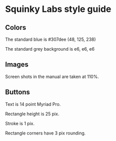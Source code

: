 # Squinky Labs style guide

## Colors

The standard blue is #307dee (48, 125, 238)

The standard grey background is e6, e6, e6

## Images

Screen shots in the manual are taken at 110%.

## Buttons

Text is 14 point Myriad Pro.

Rectangle height is 25 pix.

Stroke is 1 pix.

Rectangle corners have 3 pix rounding.
